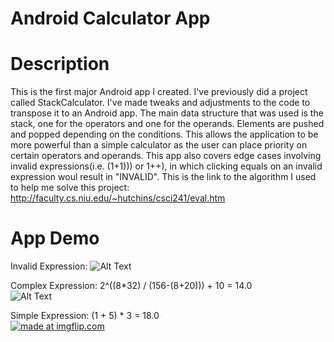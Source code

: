 # Android Calculator App

# Description
This is the first major Android app I created. I've previously did a project called StackCalculator. I've made tweaks and adjustments to the code to transpose it to an Android app. The main data structure that was used is the stack, one for the operators and one for the operands. Elements are pushed and popped depending on the conditions. This allows the application to be more powerful than a simple calculator as the user can place priority on certain operators and operands. This app also covers edge cases involving invalid expressions(i.e. (1+1))) or 1++), in which clicking equals on an invalid expression woul result in "INVALID". This is the link to the algorithm I used to help me solve this project: http://faculty.cs.niu.edu/~hutchins/csci241/eval.htm

# App Demo
Invalid Expression: 
![Alt Text](https://imgflip.com/gif/3na92j)  

Complex Expression: 2^((8*32) / (156-(8+20))) + 10 = 14.0  
![Alt Text](https://media.giphy.com/media/YOdxvZUmNu6Sux1qKj/giphy.gif)  

Simple Expression: (1 + 5) * 3 = 18.0  
<a href="https://imgflip.com/gif/3na63q"><img src="https://i.imgflip.com/3na63q.gif" title="made at imgflip.com"/></a>

